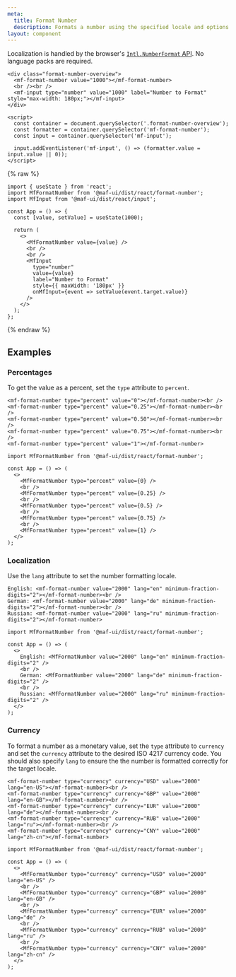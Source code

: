 ```yaml
---
meta:
  title: Format Number
  description: Formats a number using the specified locale and options.
layout: component
---
```


Localization is handled by the browser's [`Intl.NumberFormat` API](https://developer.mozilla.org/en-US/docs/Web/JavaScript/Reference/Global_Objects/Intl/NumberFormat/NumberFormat). No language packs are required.

```html:preview
<div class="format-number-overview">
  <mf-format-number value="1000"></mf-format-number>
  <br /><br />
  <mf-input type="number" value="1000" label="Number to Format" style="max-width: 180px;"></mf-input>
</div>

<script>
  const container = document.querySelector('.format-number-overview');
  const formatter = container.querySelector('mf-format-number');
  const input = container.querySelector('mf-input');

  input.addEventListener('mf-input', () => (formatter.value = input.value || 0));
</script>
```

{% raw %}

```jsx:react
import { useState } from 'react';
import MfFormatNumber from '@maf-ui/dist/react/format-number';
import MfInput from '@maf-ui/dist/react/input';

const App = () => {
  const [value, setValue] = useState(1000);

  return (
    <>
      <MfFormatNumber value={value} />
      <br />
      <br />
      <MfInput
        type="number"
        value={value}
        label="Number to Format"
        style={{ maxWidth: '180px' }}
        onMfInput={event => setValue(event.target.value)}
      />
    </>
  );
};
```

{% endraw %}

## Examples

### Percentages

To get the value as a percent, set the `type` attribute to `percent`.

```html:preview
<mf-format-number type="percent" value="0"></mf-format-number><br />
<mf-format-number type="percent" value="0.25"></mf-format-number><br />
<mf-format-number type="percent" value="0.50"></mf-format-number><br />
<mf-format-number type="percent" value="0.75"></mf-format-number><br />
<mf-format-number type="percent" value="1"></mf-format-number>
```

```jsx:react
import MfFormatNumber from '@maf-ui/dist/react/format-number';

const App = () => (
  <>
    <MfFormatNumber type="percent" value={0} />
    <br />
    <MfFormatNumber type="percent" value={0.25} />
    <br />
    <MfFormatNumber type="percent" value={0.5} />
    <br />
    <MfFormatNumber type="percent" value={0.75} />
    <br />
    <MfFormatNumber type="percent" value={1} />
  </>
);
```

### Localization

Use the `lang` attribute to set the number formatting locale.

```html:preview
English: <mf-format-number value="2000" lang="en" minimum-fraction-digits="2"></mf-format-number><br />
German: <mf-format-number value="2000" lang="de" minimum-fraction-digits="2"></mf-format-number><br />
Russian: <mf-format-number value="2000" lang="ru" minimum-fraction-digits="2"></mf-format-number>
```

```jsx:react
import MfFormatNumber from '@maf-ui/dist/react/format-number';

const App = () => (
  <>
    English: <MfFormatNumber value="2000" lang="en" minimum-fraction-digits="2" />
    <br />
    German: <MfFormatNumber value="2000" lang="de" minimum-fraction-digits="2" />
    <br />
    Russian: <MfFormatNumber value="2000" lang="ru" minimum-fraction-digits="2" />
  </>
);
```

### Currency

To format a number as a monetary value, set the `type` attribute to `currency` and set the `currency` attribute to the desired ISO 4217 currency code. You should also specify `lang` to ensure the the number is formatted correctly for the target locale.

```html:preview
<mf-format-number type="currency" currency="USD" value="2000" lang="en-US"></mf-format-number><br />
<mf-format-number type="currency" currency="GBP" value="2000" lang="en-GB"></mf-format-number><br />
<mf-format-number type="currency" currency="EUR" value="2000" lang="de"></mf-format-number><br />
<mf-format-number type="currency" currency="RUB" value="2000" lang="ru"></mf-format-number><br />
<mf-format-number type="currency" currency="CNY" value="2000" lang="zh-cn"></mf-format-number>
```

```jsx:react
import MfFormatNumber from '@maf-ui/dist/react/format-number';

const App = () => (
  <>
    <MfFormatNumber type="currency" currency="USD" value="2000" lang="en-US" />
    <br />
    <MfFormatNumber type="currency" currency="GBP" value="2000" lang="en-GB" />
    <br />
    <MfFormatNumber type="currency" currency="EUR" value="2000" lang="de" />
    <br />
    <MfFormatNumber type="currency" currency="RUB" value="2000" lang="ru" />
    <br />
    <MfFormatNumber type="currency" currency="CNY" value="2000" lang="zh-cn" />
  </>
);
```
